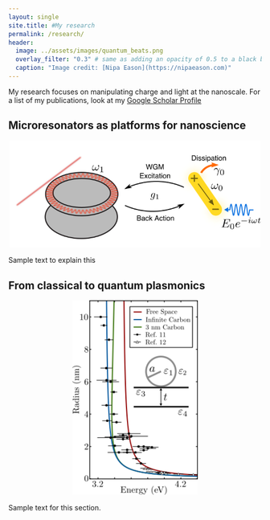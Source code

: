 ```yaml
---
layout: single
site.title: #My research
permalink: /research/
header:
  image: ../assets/images/quantum_beats.png
  overlay_filter: "0.3" # same as adding an opacity of 0.5 to a black background
  caption: "Image credit: [Nipa Eason](https://nipaeason.com)"
---
```

<!--<figure>
<center> <img src="../assets/images/quantum_beats.png" width="800px" /> </center>
<figcaption> Image credit: <a href="https://nipaeason.com">Nipa Eason</a> </figcaption>
</figure>-->

My research focuses on manipulating charge and light at the nanoscale. For a list of my publications, look at my [Google Scholar Profile](https://scholar.google.com/citations?user=Op6vAucAAAAJ&hl=en&oi=ao)

Microresonators as platforms for nanoscience
--------------------------------------------
<center> <img src="../assets/images/wgms.png" width="500px" /> </center>

Sample text to explain this

From classical to quantum plasmonics
------------------------------------
<center> <img src="../assets/images/landau.png" width="250px" /> </center>

Sample text for this section.

